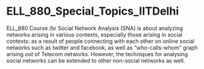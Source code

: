 # ELL_880_Special_Topics_IITDelhi
ELL_880 Course /br
Social Network Analysis (SNA) is about analyzing networks arising in various contexts, especially those arising in social contexts: as a result of people connecting with each other on online social networks such as twitter and facebook, as well as “who-calls-whom” graph arising out of Telecom networks. However, the techniques for analysing social networks can be extended to other non-social networks as well.
